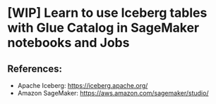 # [WIP] Learn to use Iceberg tables with Glue Catalog in SageMaker notebooks and Jobs

## References:

* Apache Iceberg: https://iceberg.apache.org/
* Amazon SageMaker: https://aws.amazon.com/sagemaker/studio/ 